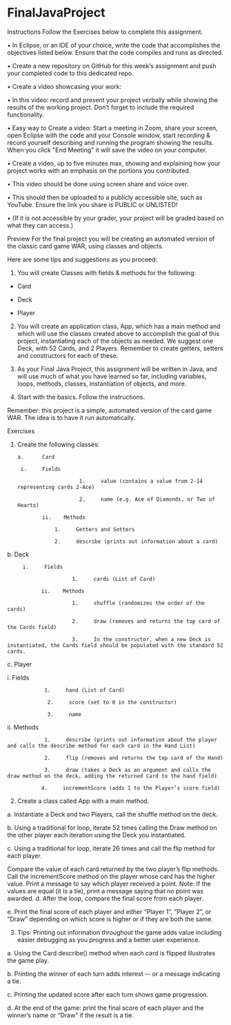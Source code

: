 # FinalJavaProject
Instructions 
Follow the Exercises below to complete this assignment.

•          In Eclipse, or an IDE of your choice, write the code that accomplishes the objectives listed below. Ensure that the code compiles and runs as directed.

•          Create a new repository on GitHub for this week’s assignment and push your completed code to this dedicated repo.

•          Create a video showcasing your work:

•          In this video: record and present your project verbally while showing the results of the working project.   Don’t forget to include the required functionality.

•          Easy way to Create a video:  Start a meeting in Zoom, share your screen, open Eclipse with the code and your Console window, start recording & record yourself describing and running the program showing the results. When you click "End Meeting" it will save the video on your computer.

•          Create a video, up to five minutes max, showing and explaining how your project works with an emphasis on the portions you contributed.

•       This video should be done using screen share and voice over.  

•       This should then be uploaded to a publicly accessible site, such as YouTube. Ensure the link you share is PUBLIC or UNLISTED!

•       (If it is not accessible by your grader, your project will be graded based on what they can access.)


Preview
For the final project you will be creating an automated version of the classic card game WAR, using classes and objects.

Here are some tips and suggestions as you proceed:


1. You will create Classes with fields & methods for the following:

- Card

- Deck

- Player


2.  You will create an application class, App, which has a main method and which will use the classes created above to accomplish the goal of this project, instantiating each of the objects as needed.  We suggest one Deck, with 52 Cards, and 2 Players.  Remember to create getters, setters and constructors for each of these.


3.  As your Final Java Project, this assignment will be written in Java, and will use much of what you have learned so far, including variables, loops, methods, classes, instantiation of objects, and more.


4. Start with the basics.  Follow the instructions. 

Remember:  this project is a simple, automated version of the card game WAR.  The idea is to have it run automatically.  



Exercises

1. Create the following classes:

       a.      Card

        i.     Fields

                           1.     value (contains a value from 2-14 representing cards 2-Ace)

                           2.     name (e.g. Ace of Diamonds, or Two of Hearts)

               ii.    Methods

                   1.     Getters and Setters

                   2.     describe (prints out information about a card)

b.     Deck

         i.     Fields

                         1.     cards (List of Card)

               ii.    Methods

                         1.     shuffle (randomizes the order of the cards)

                         2.     draw (removes and returns the top card of the Cards field)

                         3.     In the constructor, when a new Deck is instantiated, the Cards field should be populated with the standard 52 cards.


c.      Player

i.     Fields

                1.     hand (List of Card)

                 2.     score (set to 0 in the constructor)

                 3.     name

ii.    Methods

                1.     describe (prints out information about the player and calls the describe method for each card in the Hand List)

                2.     flip (removes and returns the top card of the Hand)

                3.     draw (takes a Deck as an argument and calls the draw method on the deck, adding the returned Card to the hand field)

               4.     incrementScore (adds 1 to the Player’s score field)


2. Create a class called App with a main method.

a.      Instantiate a Deck and two Players, call the shuffle method on the deck.

b.     Using a traditional for loop, iterate 52 times calling the Draw method on the other player each iteration using the Deck you instantiated.

c.      Using a traditional for loop, iterate 26 times and call the flip method for each player.

Compare the value of each card returned by the two player’s flip methods. Call the incrementScore method on the player whose card has the higher value.  Print a message to say which player received a point.
Note:  If the values are equal (it is a tie), print a message saying that no point was awarded.
d.      After the loop, compare the final score from each player.

e.      Print the final score of each player and either “Player 1”, “Player 2”, or “Draw” depending on which score is higher or if they are both the same.

 

3.  Tips:  Printing out information throughout the game adds value including easier debugging as you progress and a better user experience.

a.  Using the Card describe() method when each card is flipped illustrates the game play.

b.  Printing the winner of each turn adds interest -- or a message indicating a tie.

c.  Printing the updated score after each turn shows game progression.

d.  At the end of the game: print the final score of each player and the winner’s name or “Draw” if the result is a tie.
